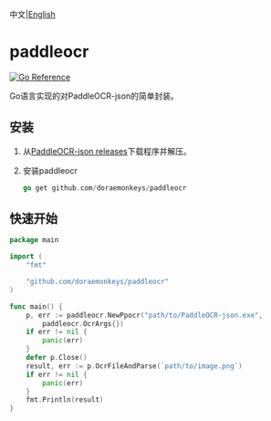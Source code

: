 中文|[English](README.md) 


# paddleocr

[![Go Reference](https://pkg.go.dev/badge/github.com/doraemonkeys/paddleocr.svg)](https://pkg.go.dev/github.com/doraemonkeys/paddleocr)



Go语言实现的对PaddleOCR-json的简单封装。

## 安装

1. 从[PaddleOCR-json releases](https://github.com/hiroi-sora/PaddleOCR-json/releases)下载程序并解压。
2. 安装paddleocr

   ```go
   go get github.com/doraemonkeys/paddleocr
   ```

## 快速开始
    
```go
package main

import (
	"fmt"

	"github.com/doraemonkeys/paddleocr"
)

func main() {
	p, err := paddleocr.NewPpocr("path/to/PaddleOCR-json.exe",
		paddleocr.OcrArgs{})
	if err != nil {
		panic(err)
	}
	defer p.Close()
	result, err := p.OcrFileAndParse(`path/to/image.png`)
	if err != nil {
		panic(err)
	}
	fmt.Println(result)
}
```